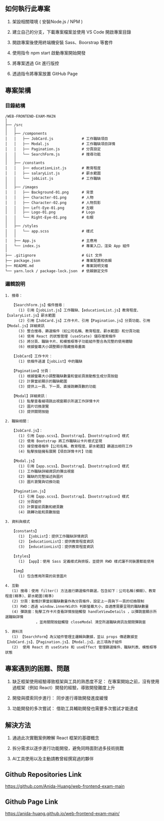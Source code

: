 ## 如何執行此專案 

1. 架設相關環境 ( 安裝Node.js / NPM )

2. 建立自己的分支，下載專案檔案並使用 VS Code 開啟專案目錄

3. 開啟專案後使用終端機安裝 Sass、Boorstrap 等套件

4. 使用指令 npm start 啟動專案開始開發

5. 將專案透過 Git 進行版控

6. 透過指令將專案放置 GitHub Page

## 專案架構

### 目錄結構

```
/WEB-FRONTEND-EXAM-MAIN
│
├── /src
│   │
│   ├── /components
│   │   ├── JobCard.js             # 工作職缺項目
│   │   ├── Modal.js               # 工作職缺項目詳情
│   │   ├── Pagination.js          # 分頁設定
│   │   └── SearchForm.js          # 搜尋功能
│   │
│   ├── /constants
│   │   ├── educationList.js       # 教育程度
│   │   ├── salaryList.js          # 薪水範圍
│   │   └── jobList.js             # 工作職缺
│   │
│   ├── /images
│   │   ├── Background-01.png      # 背景
│   │   ├── Character-01.png       # 人物
│   │   ├── Character-02.png       # 人物剪影
│   │   ├── Left-Eye-01.png        # 左眼
│   │   ├── Logo-01.png            # Logo
│   │   └── Right-Eye-01.png       # 右眼
│   │
│   ├── /styles
│   │   └── app.scss               # 樣式
│   │
│   ├── App.js                     # 主應用
│   └── index.js                   # 專案入口，渲染 App 組件
│
├── .gitignore                     # Git 文件
├── package.json                   # 專案配置和依賴
├── README.md                      # 專案說明文檔
└── yarn.lock / package-lock.json  # 依賴鎖定文件
```

### 邏輯說明

```
1. 搜尋：

   【SearchForm.js】條件搜尋：
      (1) 引用【jobList.js】工作職缺、【educationList.js】教育程度、【salaryList.js】薪水範圍
      (2) 引用【JobCard.js】工作卡片、引用【Pagination.js】分頁功能、引用【Modal.js】詳細資訊
      (3) 整合搜尋、篩選條件（如公司名稱、教育程度、薪水範圍）和分頁功能
      (4) 使用 React 的狀態管理 (useState) 儲存搜索條件
      (5) 將分頁、職缺卡片、和模態框等子功能組件整合為完整的使用體驗
      (6) 根據螢幕大小調整顯示隱藏搜尋畫面

   【JobCard】工作卡片：
      (1) 依條件過濾【jobList】中的職缺

   【Pagination】分頁：
      (1) 根據螢幕大小調整職缺數量和當前頁面動態生成分頁按鈕
      (2) 計算當前顯示的職缺範圍
      (3) 提供上一頁、下一頁、直接跳轉頁數的功能

   【Modal】詳細資訊：
      (1) 點擊查看細項跳出視窗顯示所選工作詳情卡片
      (2) 圖片切換瀏覽
      (3) 提供關閉按鈕
``` 

```
2. 職缺相關：

   【JobCard.js】：
      (1) 引用【app.scss】、【bootstrap】、【bootstrapIcon】樣式
      (2) 使用 Bootstrap 將工作職缺以卡片樣式呈現
      (3) 接受搜尋條件【公司名稱、教育程度、薪水範圍】篩選出相符工作
      (4) 點擊按鈕擁有展開【項目詳情卡片】功能

   【Modal.js】
      (1) 引用【app.scss】、【bootstrap】、【bootstrapIcon】樣式
      (1) 工作職缺詳細資訊的彈出視窗
      (2) 職缺的完整描述與圖片
      (3) 圖片瀏覽與切換功能

   【Pagination.js】
      (1) 引用【app.scss】、【bootstrap】、【bootstrapIcon】樣式
      (2) 分頁組件
      (3) 計算當前頁數和總頁數
      (4) 跳轉功能和頁數按鈕
```

```
3. 資料與樣式

   【constants】
      (1) 【jobList】：提供工作職缺詳情資訊
      (2) 【educationList】：提供教育程度資訊
      (3) 【educationList】：提供教育程度資訊

   【styles】
      (1) 【app】：使用 Sass 定義樣式與排版，並提供 RWD 樣式讓不同裝置都能使用

   【img】
      (1) 包含應用所需的背景圖片
```

```
4. 互動
   (1) 搜尋：使用 filter() 方法進行篩選條件篩選，包含如下：公司名稱(模糊)、教育程度(精準)、薪水範圍(精準)
   (2) 分頁：動態計算當前職缺數量作為分頁條件，設定上一頁與下一頁的切換限制
   (3) RWD：透過 window.innerWidth 判斷螢幕大小，自適應需要呈現的職缺數量
   (4) 彈跳窗：點擊工作卡片查看詳情按鈕觸發 handleViewDetails ，以彈跳窗顯示所選職缺詳情
              ，並用關閉按鈕觸發 closeModal 清空所選職缺資訊及關閉彈跳窗
```

```
5. 資料流
   (1) 【SearchForm】為父組件管理主邏輯與數據，並以 props 傳遞數據至【JobCard.js】、【Pagination.js】、【Modal.js】，此三項為子組件
   (2)  使用 React 的 useState 和 useEffect 管理篩選條件、職缺列表、模態框等狀態
```

## 專案遇到的困難、問題

1. 缺乏框架使用經驗導致框架與工具的熟悉度不足：
    在專案開始之前，沒有使用過框架（例如 React）開發的經驗，導致開發難度上升

2. 開發與摸索同步進行：
   同步進行導致開發進度緩慢

3. 功能開發的多次嘗試：
   借助工具輔助開發也需要多次嘗試才能達成

## 解決方法

1. 通過此次實戰案例瞭解 React 框架的基礎概念

2. 拆分需求以逐步進行功能開發，避免同時面對過多技術挑戰

3. AI工具使用以及主動請教曾經撰寫過的夥伴

## Github Repositories Link

<https://github.com/Anida-Huang/web-frontend-exam-main>

## Github Page Link

<https://anida-huang.github.io/web-frontend-exam-main/>
